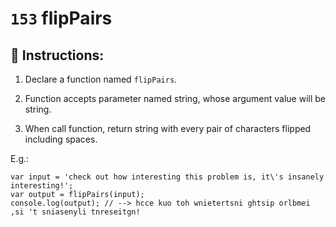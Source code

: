 # `153` flipPairs

## 📝 Instructions:

1. Declare a function named `flipPairs`.

2. Function accepts parameter named string, whose argument value will be string.

3. When call function, return string with every pair of characters flipped including spaces.

E.g.:

```Js
var input = 'check out how interesting this problem is, it\'s insanely interesting!';
var output = flipPairs(input);
console.log(output); // --> hcce kuo toh wnietertsni ghtsip orlbmei ,si 't sniasenyli tnreseitgn!
```
